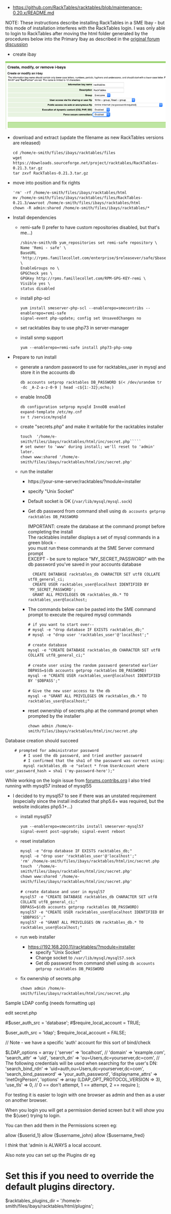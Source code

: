 
* https://github.com/RackTables/racktables/blob/maintenance-0.20.x/README.md

NOTE: These instructions describe installing RackTables in a SME Ibay - but this mode of installation interferes with the RackTables login.  I was only able to login to RackTables after moving the html folder generated by the procedures below into the Primary Ibay as described in the [original forum discussion](https://forums.contribs.org/index.php/topic,54022.msg281933.html#msg281933)


* create ibay

![Create Ibay](https://raw.githubusercontent.com/mmccarn/smeserver/master/img/Screen%20Shot%202019-07-14%20at%208.33.23%20AM.png)

* download and extract (update the filename as new RackTables versions are released)
     
      cd /home/e-smith/files/ibays/racktables/files
      wget https://downloads.sourceforge.net/project/racktables/RackTables-0.21.3.tar.gz
      tar zxvf RackTables-0.21.3.tar.gz 

  
* move into position and fix rights

      'rm' -rf /home/e-smith/files/ibays/racktables/html
      mv /home/e-smith/files/ibays/racktables/files/RackTables-0.21.3/wwwroot /home/e-smith/files/ibays/racktables/html
      chown -R admin:shared /home/e-smith/files/ibays/racktables/*


* Install dependencies

  * remi-safe  (I prefer to have custom repositories disabled, but that's me...)

        /sbin/e-smith/db yum_repositories set remi-safe repository \
        Name 'Remi - safe' \
        BaseURL 'http://rpms.famillecollet.com/enterprise/$releasever/safe/$basearch/' \
        EnableGroups no \
        GPGCheck yes \
        GPGKey http://rpms.famillecollet.com/RPM-GPG-KEY-remi \
        Visible yes \
        status disabled


  * install php-scl 

        yum install smeserver-php-scl --enablerepo=smecontribs --enablerepo=remi-safe
        signal-event php-update; config set UnsavedChanges no


  * set racktables ibay to use php73 in server-manager
	
  * install snmp support

        yum --enablerepo=remi-safe install php73-php-snmp


* Prepare to run install
  * generate a random password to use for racktables_user in mysql and store it in the accounts db

        db accounts setprop racktables DB_PASSWORD $(< /dev/urandom tr -dc _A-Z-a-z-0-9 | head -c${1:-32};echo;)


  * enable InnoDB

        db configuration setprop mysqld InnoDB enabled
        expand-template /etc/my.cnf
        sv t /service/mysqld


  * create "secrets.php" and make it writable for the racktables installer

        touch  '/home/e-smith/files/ibays/racktables/html/inc/secret.php`````
        # set owner to 'www' during install; we'll reset to 'admin' later.
        chown www:shared '/home/e-smith/files/ibays/racktables/html/inc/secret.php'

  * run the installer
	  * https://your-sme-server/racktables/?module=installer
      * specify "Unix Socket" 
      * Default socket is OK (```/var/lib/mysql/mysql.sock```)
      * Get db password from command shell using ```db accounts getprop racktables DB_PASSWORD```
    
		IMPORTANT: create the database at the command prompt before completing the install<br>
		The racktables installer displays a set of mysql commands in a green block - <br>
		you must run these commands at the SME Server command prompt<br>
		   EXCEPT - be sure to replace "MY_SECRET_PASSWORD" with the db password you've saved in your accounts database
			  
			  CREATE DATABASE racktables_db CHARACTER SET utf8 COLLATE utf8_general_ci;
			  CREATE USER racktables_user@localhost IDENTIFIED BY 'MY_SECRET_PASSWORD';
			  GRANT ALL PRIVILEGES ON racktables_db.* TO racktables_user@localhost;

    * The commands below can be pasted into the SME command prompt to execute the required mysql commands
		
          # if you want to start over--
          # mysql -e "drop database IF EXISTS racktables_db;"
          # mysql -e "drop user 'racktables_user'@'localhost';"
          
          # create database
          mysql -e "CREATE DATABASE racktables_db CHARACTER SET utf8 COLLATE utf8_general_ci;"
           
          # create user using the random password generated earlier
          DBPASS=$(db accounts getprop racktables DB_PASSWORD)
          mysql -e "CREATE USER racktables_user@localhost IDENTIFIED BY '$DBPASS';"
           
          # Give the new user access to the db
          mysql -e "GRANT ALL PRIVILEGES ON racktables_db.* TO racktables_user@localhost;"
          
    * reset ownership of secrets.php at the command prompt when prompted by the installer
    
          chown admin /home/e-smith/files/ibays/racktables/html/inc/secret.php

Database creation should succeed

		# prompted for administrator password
			# I used the db password, and tried another password
			# I confirmed that the sha1 of the password was correct using:
			mysql racktables_db -e "select * from UserAccount where user_password_hash = sha1 ('my-password-here');"
			
While working on the login issue from [forums.contribs.org](https://forums.contribs.org/index.php?topic=54022) I also tried running with mysql57 instead of mysql55
* I decided to try mysql57 to see if there was an unstated requirement<br>(especially since the install indicated that php5.6+ was required, but the website indicates php5.1+...)


  * install mysql57<br>

        yum --enablerepo=smecontribs install smeserver-mysql57
        signal-event post-upgrade; signal-event reboot
	
  * reset installation
  
        mysql -e "drop database IF EXISTS racktables_db;"
        mysql -e "drop user 'racktables_user'@'localhost';"
        'rm' /home/e-smith/files/ibays/racktables/html/inc/secret.php
        touch  '/home/e-smith/files/ibays/racktables/html/inc/secret.php'
        chown www:shared '/home/e-smith/files/ibays/racktables/html/inc/secret.php'
        
        # create database and user in mysql57
        mysql57 -e "CREATE DATABASE racktables_db CHARACTER SET utf8 COLLATE utf8_general_ci;"
        DBPASS=$(db accounts getprop racktables DB_PASSWORD)
        mysql57 -e "CREATE USER racktables_user@localhost IDENTIFIED BY '$DBPASS';"
        mysql57 -e "GRANT ALL PRIVILEGES ON racktables_db.* TO racktables_user@localhost;"

  * run web installer
    * https://192.168.200.11/racktables/?module=installer
      * specify "Unix Socket" 
      * Change socket to ```/var/lib/mysql/mysql57.sock```
      * Get db password from command shell using ```db accounts getprop racktables DB_PASSWORD```
      
  * fix ownership of secrets.php

        chown admin /home/e-smith/files/ibays/racktables/html/inc/secret.php

		
Sample LDAP config (needs formatting up)

edit secret.php

#$user_auth_src = 'database';
#$require_local_account = TRUE;

$user_auth_src = 'ldap';
$require_local_account = FALSE;

// Note - we have a specific 'auth' account for this sort of bind/check

$LDAP_options = array
(
	'server' => 'localhost',
//	'domain' => 'example.com',
	'search_attr' => 'uid',
	'search_dn' => 'ou=Users,dc=yourserver,dc=com',
 // The following credentials will be used when searching for the user's DN:
	'search_bind_rdn' => 'uid=auth,ou=Users,dc=yourserver,dc=com',
	'search_bind_password' => 'your_auth_password',
	'displayname_attrs' => 'inetOrgPerson',
	'options' => array (LDAP_OPT_PROTOCOL_VERSION => 3),
	'use_tls' => 0,         // 0 == don't attempt, 1 == attempt, 2 == require
);


For testing it is easier to login with one browser as admin and then as a user on another browser.

When you login you will get a permission denied screen but it will show you the ${user} trying to login.

You can then add them in the Permissions screen eg:

allow {$userid_1}
allow {$username_john}
allow {$username_fred}

I *think* that 'admin is ALWAYS a local account.


Also note you can set up the Plugins dir eg

# Set this if you need to override the default plugins directory.
$racktables_plugins_dir = '/home/e-smith/files/ibays/racktables/html/plugins';
